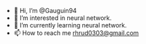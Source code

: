 - 👋 Hi, I’m @Gauguin94
- 👀 I’m interested in neural network.
- 🌱 I’m currently learning neural network.
- 📫 How to reach me rhrud0303@gmail.com

<!---
Gauguin94/Gauguin94 is a ✨ special ✨ repository because its `README.md` (this file) appears on your GitHub profile.
You can click the Preview link to take a look at your changes.
--->
